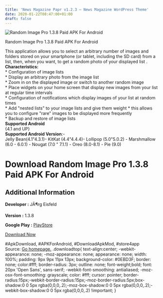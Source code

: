 ```yaml
---
title: 'News Magazine Papr v1.2.3 – News Magazine WordPress Theme'
date: 2020-01-22T08:47:00+01:00
draft: false
---
```


![Random Image Pro 1.3.8 Paid APK For Android](https://i1.wp.com/apkhome.net/wp-content/uploads/2020/01/Random-Image-Pro-1.3.8-Paid.png "Random Image Pro 1.3.8 Paid APK For Android")

  

Random Image Pro 1.3.8 Paid APK For Android

This application allows you to select an arbitrary number of images and folders stored on your smartphone (or tablet, including the SD card) from a list, then, when you want, to get a random photo of your displayed list .  
**Characteristics:**  
\* Configuration of image lists  
\* Display an arbitrary photo from the image list  
\* Zoom in on the displayed image or switch to another random image  
\* Place widgets on your home screen that display new images from your list at regular time intervals  
\* Configuration of notifications which display images of your list at random times  
\* Add "nested lists" to your image lists and give them weight \* this allows you to configure "rare" images to be displayed more frequently  
\* Backup and restore of image lists  
**Supported Android**  
{4.1 and UP}  
**Supported Android Version**:-  
Jelly Bean(4.1"4.3.1)- KitKat (4.4"4.4.4)- Lollipop (5.0"5.0.2) - Marshmallow (6.0 - 6.0.1) - Nougat (7.0 " 7.1.1) - Oreo (8.0-8.1) - Pie (9.0)

Download Random Image Pro 1.3.8 Paid APK For Android
====================================================

Additional Information
----------------------

**Developer :** JÃ¶rg Eisfeld

**Version :** 1.3.8

**Google Play :** [PlayStore](https://play.google.com/store/apps/details?id=de.jeisfeld.randomimagepro)

  

[Download Now](https://store4app.co/post/random-image-pro-1-3-8-paid-apk-for-android_1579678383)

  
#ApkDownload, #APKForAndroid, #DownloadApkMod, #store4app  
Source: [Go homepage.](https://store4app.co/post/random-image-pro-1-3-8-paid-apk-for-android_1579678383) .downloadtop{ text-align:center; -webkit-appearance: none; -moz-appearance: none; appearance: none; width: 100%; padding: 9px 9px 11px 13px; background-color: #0EBD3F; border: none; color:#fff; border-radius: 3px; outline: none; font-weight;bold; font: 20px 'Open Sans', sans-serif; -webkit-font-smoothing: antialiased; -moz-osx-font-smoothing: grayscale; color: #fff; cursor: pointer; border-radius:15px;-webkit-border-radius:15px;-moz-border-radius:5px;box-shadow:0 0 5px rgba(0,0,0,.2);-moz-box-shadow:0 0 5px rgba(0,0,0,.2);-webkit-box-shadow:0 0 5px rgba(0,0,0,.2) !important; }